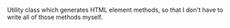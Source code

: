 Utility class which generates HTML element methods, so that I don't have to write all of those methods myself.